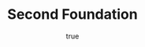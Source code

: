 ---
title: "Second Foundation"
bookCover: "/assets/book-covers/second-foundation.jpg"
slug: "second-foundation"
bookAuthor: "Isaac Asimov"
rating: 10
done: false
amazonLink: ""
author:
  name: Rico Trebeljahr
  picture: "/assets/blog/profile.jpeg"
---